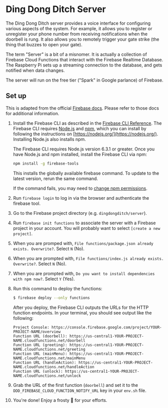 Ding Dong Ditch Server
======================

The Ding Dong Ditch server provides a voice interface for configuring various aspects
of the system. For example, it allows you to register or unregister your phone
number from receiving notifications when the doorbell is rung. It also allows
you to remotely trigger your gate strike (the thing that buzzes to open your gate).

The term "Server" is a bit of a misnomer. It is actually a collection of Firebase
Cloud Functions that interact with the Firebase Realtime Database. The Raspberry Pi
sets up a streaming connection to the database, and gets notified when data changes.

The server will run on the free tier ("Spark" in Google parlance) of Firebase.

Set up
------
This is adapted from the official [Firebase docs](https://firebase.google.com/docs/functions/get-started). Please refer to those docs for additional information.

1. Install the Firebase CLI as described in the [Firebase CLI Reference](https://firebase.google.com/docs/cli/  ). The Firebase CLI requires [Node.js](https://nodejs.org/) and [npm](https://www.npmjs.org/), which you can install by following the instructions on [https://nodejs.org/](https://nodejs.org/). Installing Node.js also installs npm.

    The Firebase CLI requires Node.js version 6.3.1 or greater. Once you have Node.js and npm installed, install the Firebase CLI via npm:

    ```bash
    npm install -g firebase-tools
    ```

    This installs the globally available firebase command. To update to the latest version, rerun the same command.

    If the command fails, you may need to [change npm permissions](https://docs.npmjs.com/getting-started/fixing-npm-permissions).

2. Run `firebase login` to log in via the browser and authenticate the firebase tool.

3. Go to the Firebase project directory (e.g. `dingdongditch/server`).

4. Run `firebase init functions` to associate the server with a Firebase project in your account. You will probably want to select `[create a new project]`.

5. When you are promped with, `File functions/package.json already exists. Overwrite?`. Select `N` (No).

6. When you are prompted with, `File functions/index.js already exists. Overwrite?`. Select `N` (No).

7. When you are prompted with, `Do you want to install dependencies with npm now?`. Select `Y` (Yes).

8. Run this command to deploy the functions:

    ```bash
    $ firebase deploy --only functions
    ```

    After you deploy, the Firebase CLI outputs the URLs for the HTTP function endpoints. In your terminal, you should see output like the following:

    ```
    Project Console: https://console.firebase.google.com/project/YOUR-PROJECT-NAME/overview
    Function URL (doorbell): https://us-central1-YOUR-PROJECT-NAME.cloudfunctions.net/doorbell
    Function URL (greeting): https://us-central1-YOUR-PROJECT-NAME.cloudfunctions.net/greeting
    Function URL (mainMenu): https://us-central1-YOUR-PROJECT-NAME.cloudfunctions.net/mainMenu
    Function URL (handleAction): https://us-central1-YOUR-PROJECT-NAME.cloudfunctions.net/handleAction
    Function URL (unlock): https://us-central1-YOUR-PROJECT-NAME.cloudfunctions.net/unlock
    ```

9. Grab the URL of the first function (`doorbell`) and set it to the `DDD_FIREBASE_CLOUD_FUNCTION_NOTIFY_URL` key in your `env.sh` file.

10. You're done! Enjoy a frosty :beer: for your efforts.
